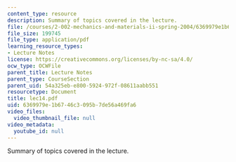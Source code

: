 ```yaml
---
content_type: resource
description: Summary of topics covered in the lecture.
file: /courses/2-002-mechanics-and-materials-ii-spring-2004/6369979e1b6746c3095b7de56a469fa6_lec14.pdf
file_size: 199745
file_type: application/pdf
learning_resource_types:
- Lecture Notes
license: https://creativecommons.org/licenses/by-nc-sa/4.0/
ocw_type: OCWFile
parent_title: Lecture Notes
parent_type: CourseSection
parent_uid: 54a325eb-e800-5924-972f-08611aabb551
resourcetype: Document
title: lec14.pdf
uid: 6369979e-1b67-46c3-095b-7de56a469fa6
video_files:
  video_thumbnail_file: null
video_metadata:
  youtube_id: null
---
```

Summary of topics covered in the lecture.